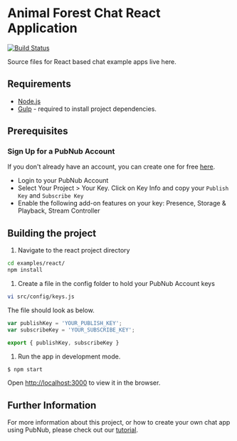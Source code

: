 
# Animal Forest Chat React Application

[![Build Status](https://travis-ci.com/pubnub/chat-examples-javascript.svg?token=ey6rVJnpqsBKpxXy2fYF&branch=master)](https://travis-ci.com/pubnub/chat-examples-javascript)

Source files for React based chat example apps live here.

## Requirements

* [Node.js](https://nodejs.org/en/)
* [Gulp](https://gulpjs.com) - required to install project dependencies.

## Prerequisites

### Sign Up for a PubNub Account

If you don't already have an account, you can create one for free [here](https://dashboard.pubnub.com/).

* Login to your PubNub Account
* Select Your Project > Your Key. Click on Key Info and copy your `Publish Key` and `Subscribe Key`
* Enable the following add-on features on your key: Presence, Storage & Playback, Stream Controller

## Building the project

1. Navigate to the react project directory
```bash
cd examples/react/
npm install
```

1. Create a file in the config folder to hold your PubNub Account keys

```bash
vi src/config/keys.js
```

The file should look as below.

```js
var publishKey = 'YOUR_PUBLISH_KEY';
var subscribeKey = 'YOUR_SUBSCRIBE_KEY';

export { publishKey, subscribeKey }
```

1. Run the app in development mode.

```bash
$ npm start
```

Open [http://localhost:3000](http://localhost:3000) to view it in the browser.


## Further Information

For more information about this project, or how to create your own chat app using PubNub, please check out our [tutorial](https://www.pubnub.com/developers/chat-resource-center/docs/getting-started/javascript/).
